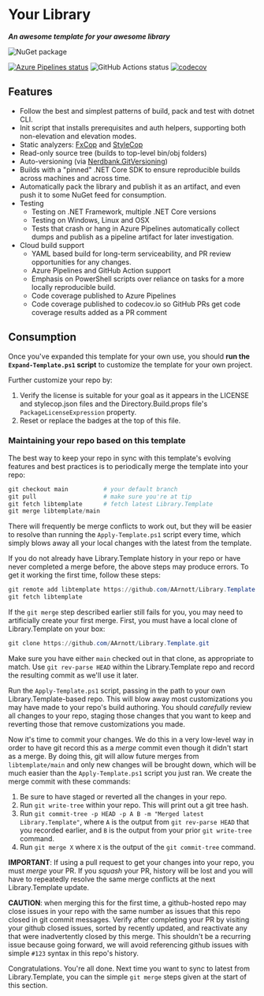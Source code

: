 # Your Library

***An awesome template for your awesome library***

![NuGet package](https://img.shields.io/badge/nuget-your--package--here-yellow.svg)

[![Azure Pipelines status](https://dev.azure.com/andrewarnott/OSS/_apis/build/status/AArnott.Library.Template?branchName=main)](https://dev.azure.com/andrewarnott/OSS/_build/latest?definitionId=29&branchName=main)
![GitHub Actions status](https://github.com/aarnott/Library.Template/workflows/CI/badge.svg)
[![codecov](https://codecov.io/gh/aarnott/library.template/branch/main/graph/badge.svg)](https://codecov.io/gh/aarnott/library.template)

## Features

* Follow the best and simplest patterns of build, pack and test with dotnet CLI.
* Init script that installs prerequisites and auth helpers, supporting both non-elevation and elevation modes.
* Static analyzers: [FxCop](https://docs.microsoft.com/en-us/visualstudio/code-quality/fxcop-analyzers?view=vs-2019) and [StyleCop](https://github.com/DotNetAnalyzers/StyleCopAnalyzers)
* Read-only source tree (builds to top-level bin/obj folders)
* Auto-versioning (via [Nerdbank.GitVersioning](https://github.com/dotnet/nerdbank.gitversioning))
* Builds with a "pinned" .NET Core SDK to ensure reproducible builds across machines and across time.
* Automatically pack the library and publish it as an artifact, and even push it to some NuGet feed for consumption.
* Testing
  * Testing on .NET Framework, multiple .NET Core versions
  * Testing on Windows, Linux and OSX
  * Tests that crash or hang in Azure Pipelines automatically collect dumps and publish as a pipeline artifact for later investigation.
* Cloud build support
  * YAML based build for long-term serviceability, and PR review opportunities for any changes.
  * Azure Pipelines and GitHub Action support
  * Emphasis on PowerShell scripts over reliance on tasks for a more locally reproducible build.
  * Code coverage published to Azure Pipelines
  * Code coverage published to codecov.io so GitHub PRs get code coverage results added as a PR comment

## Consumption

Once you've expanded this template for your own use, you should **run the `Expand-Template.ps1` script** to customize the template for your own project.

Further customize your repo by:

1. Verify the license is suitable for your goal as it appears in the LICENSE and stylecop.json files and the Directory.Build.props file's `PackageLicenseExpression` property.
1. Reset or replace the badges at the top of this file.

### Maintaining your repo based on this template

The best way to keep your repo in sync with this template's evolving features and best practices is to periodically merge the template into your repo:

```ps1
git checkout main          # your default branch
git pull                   # make sure you're at tip
git fetch libtemplate      # fetch latest Library.Template
git merge libtemplate/main
```

There will frequently be merge conflicts to work out, but they will be easier to resolve than running the `Apply-Template.ps1` script every time, which simply blows away all your local changes with the latest from the template.

If you do not already have Library.Template history in your repo or have never completed a merge before, the above steps may produce errors.
To get it working the first time, follow these steps:

```ps1
git remote add libtemplate https://github.com/AArnott/Library.Template.git
git fetch libtemplate
```

If the `git merge` step described earlier still fails for you, you may need to artificially create your first merge.
First, you must have a local clone of Library.Template on your box:

```ps1
git clone https://github.com/AArnott/Library.Template.git
```

Make sure you have either `main` checked out in that clone, as appropriate to match.
Use `git rev-parse HEAD` within the Library.Template repo and record the resulting commit as we'll use it later.

Run the `Apply-Template.ps1` script, passing in the path to your own Library.Template-based repo. This will blow away most customizations you may have made to your repo's build authoring. You should *carefully* review all changes to your repo, staging those changes that you want to keep and reverting those that remove customizations you made.

Now it's time to commit your changes. We do this in a very low-level way in order to have git record this as a *merge* commit even though it didn't start as a merge.
By doing this, git will allow future merges from `libtemplate/main` and only new changes will be brought down, which will be much easier than the `Apply-Template.ps1` script you just ran.
We create the merge commit with these commands:

1. Be sure to have staged or reverted all the changes in your repo.
1. Run `git write-tree` within your repo. This will print out a git tree hash.
1. Run `git commit-tree -p HEAD -p A B -m "Merged latest Library.Template"`, where `A` is the output from `git rev-parse HEAD` that you recorded earlier, and `B` is the output from your prior `git write-tree` command.
1. Run `git merge X` where `X` is the output of the `git commit-tree` command.

**IMPORTANT**: If using a pull request to get your changes into your repo, you must *merge* your PR. If you *squash* your PR, history will be lost and you will have to repeatedly resolve the same merge conflicts at the next Library.Template update.

**CAUTION**: when merging this for the first time, a github-hosted repo may close issues in your repo with the same number as issues that this repo closed in git commit messages.
Verify after completing your PR by visiting your github closed issues, sorted by recently updated, and reactivate any that were inadvertently closed by this merge.
This shouldn't be a recurring issue because going forward, we will avoid referencing github issues with simple `#123` syntax in this repo's history.

Congratulations. You're all done.
Next time you want to sync to latest from Library.Template, you can the simple `git merge` steps given at the start of this section.
